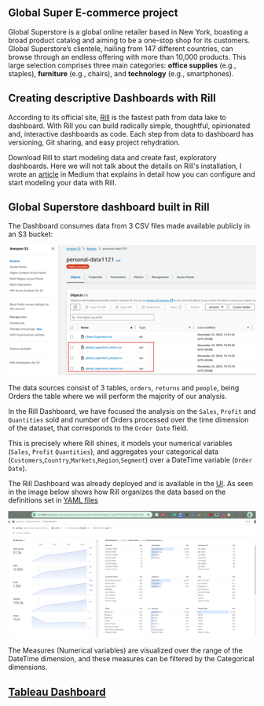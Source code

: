 ## Global Super E-commerce project

Global Superstore is a global online retailer based in New York, boasting a broad product catalog and aiming to be a one-stop shop for its customers.  Global Superstore’s clientele, hailing from 147 different countries, can browse through an endless offering with more than 10,000 products. This large selection comprises three main categories: **office supplies** (e.g., staples), **furniture**  (e.g.,  chairs), and **technology** (e.g., smartphones).

## Creating descriptive Dashboards with Rill

According to its official site, [Rill](https://www.rilldata.com/) is the fastest path from data lake to dashboard. With Rill you can build radically simple, thoughtful, opinionated and, interactive dashboards as code. Each step from data to dashboard has versioning, Git sharing, and easy project rehydration.

Download Rill to start modeling data and create fast, exploratory dashboards. Here we will not talk about the details on Rill's installation, I wrote an [article](https://medium.com/data-engineer-things/unlocking-data-insights-with-rill-a-comprehensive-guide-to-streamlined-data-analytics-41d83e06966d) in Medium that explains in detail how you can configure and start modeling your data with Rill.

## Global Superstore dashboard built in Rill

The Dashboard consumes data from 3 CSV files made available publicly in an S3 bucket:

  ![s3_data](img/s3_bucket.png)

The data sources consist of 3 tables, `orders`, `returns` and `people`, being Orders the table where we will perform the majority of our analysis.

In the Rill Dashboard, we have focused the analysis on the `Sales`, `Profit` and `Quantities` sold and number of Orders processed over the time dimension of the dataset, that corresponds to the `Order Date` field.

This is precisely where Rill shines, it models your numerical variables (`Sales`, `Profit` `Quantities`), and aggregates your categorical data (`Customers`,`Country`,`Markets`,`Region`,`Segment`) over a DateTime variable (`Order Date`).

The Rill Dashboard was already deployed and is available in the [UI](https://ui.rilldata.com/fvgm-spec/global_superstore/model_dashboard). As seen in the image below shows how Rill organizes the data based on the definitions set in [YAML files](https://github.com/fvgm-spec/global_superstore/blob/main/dashboards/model_dashboard.yaml)


  ![rill_dashboard](img/rill_dashboard.png)

The Measures (Numerical variables) are visualized over the range of the DateTime dimension, and these measures can be filtered by the Categorical dimensions.

## [Tableau Dashboard]()
